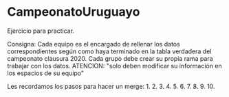 # CampeonatoUruguayo

Ejercicio para practicar.

Consigna:
Cada equipo es el encargado de rellenar los datos correspondientes según como haya terminado en la tabla  verdadera del campeonato clausura 2020.
Cada grupo debe crear su propia rama para trabajar con los datos.
ATENCION: "solo deben modificar su información en los espacios de su equipo"


Les recordamos los pasos para hacer un merge:
1. 
2.
3.
4.
5.
6.
7.
8.
9.
10.
